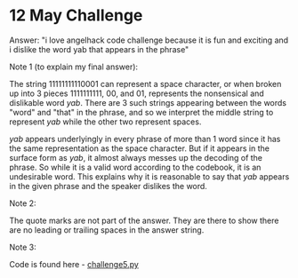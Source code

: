 # 12 May Challenge

Answer: "i love angelhack code challenge because it is fun and exciting and i dislike the word yab that appears in the phrase"

Note 1 (to explain my final answer): 

The string 11111111110001 can represent a space character, or when broken up into 3 pieces 1111111111, 00, and 01, represents the nonsensical and dislikable word *yab*.  There are 3 such strings appearing between the words "word" and "that" in the phrase, and so we interpret the middle string to represent *yab* while the other two represent spaces.

*yab* appears underlyingly in every phrase of more than 1 word since it has the same representation as the space character.  But if it appears in the surface form as *yab*, it almost always messes up the decoding of the phrase.  So while it is a valid word according to the codebook, it is an undesirable word.  This explains why it is reasonable to say that *yab* appears in the given phrase and the speaker dislikes the word.

Note 2: 

The quote marks are not part of the answer.  They are there to show there are no leading or trailing spaces in the answer string.

Note 3:

Code is found here - [challenge5.py](code/challenge5.py)
